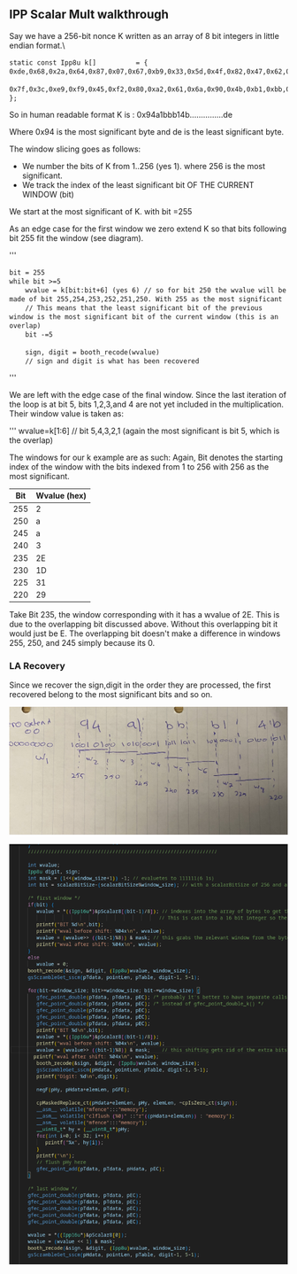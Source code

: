 ## IPP Scalar Mult walkthrough

Say we have a 256-bit nonce K written as an array of 8 bit integers in little endian format.\
```
static const Ipp8u k[]          = { 0xde,0x68,0x2a,0x64,0x87,0x07,0x67,0xb9,0x33,0x5d,0x4f,0x82,0x47,0x62,0x4a,0x3b,
                                    0x7f,0x3c,0xe9,0xf9,0x45,0xf2,0x80,0xa2,0x61,0x6a,0x90,0x4b,0xb1,0xbb,0xa1,0x94 };
```
So in human readable format K is :
0x94a1bbb14b...............de

Where 0x94 is the most significant byte and de is the least significant byte.

The window slicing goes as follows:

- We number the bits of K from 1..256 (yes 1). where 256 is the most significant.
- We track the index of the least significant bit OF THE CURRENT WINDOW (bit)

We start at the most significant of K. with bit =255

As an edge case for the first window we zero extend K so that bits following bit 255 fit the window (see diagram).

''' 

    bit = 255
    while bit >=5
        wvalue = k[bit:bit+6] (yes 6) // so for bit 250 the wvalue will be made of bit 255,254,253,252,251,250. With 255 as the most significant
        // This means that the least significant bit of the previous window is the most significant bit of the current window (this is an overlap)
        bit -=5

        sign, digit = booth_recode(wvalue)
        // sign and digit is what has been recovered 
'''

We are left with the edge case of the final window. Since the last iteration of the loop is at bit 5, bits 1,2,3,and 4 are not yet included in the multiplication. Their window value is taken as:

'''
    wvalue=k[1:6] // bit 5,4,3,2,1 (again the most significant is bit 5, which is the overlap)

The windows for our k example are as such:
Again, Bit denotes the starting index of the window with the bits indexed from 1 to 256 with 256 as the most significant.

| Bit      | Wvalue (hex) |
|----------|----------|
| 255   | 2  |
| 250   | a  |
| 245   | a  |
| 240   | 3  |
| 235   | 2E  |
| 230   | 1D  |
| 225   | 31  |
| 220   | 29  |


Take Bit 235, the window corresponding with it has a wvalue of 2E. This is due to the overlapping bit discussed above. Without this overlapping bit it would just be E. The overlapping bit doesn't make a difference in windows 255, 250, and 245 simply because its 0.

### LA Recovery
Since we recover the sign,digit in the order they are processed, the first recovered belong to the most significant bits and so on.

![alt text](https://github.com/samyamer/sgx-key-extract/blob/main/IMG_2550.jpg)

![alt text](https://github.com/samyamer/sgx-key-extract/blob/main/Screenshot%20From%202025-01-29%2018-29-28.png)
